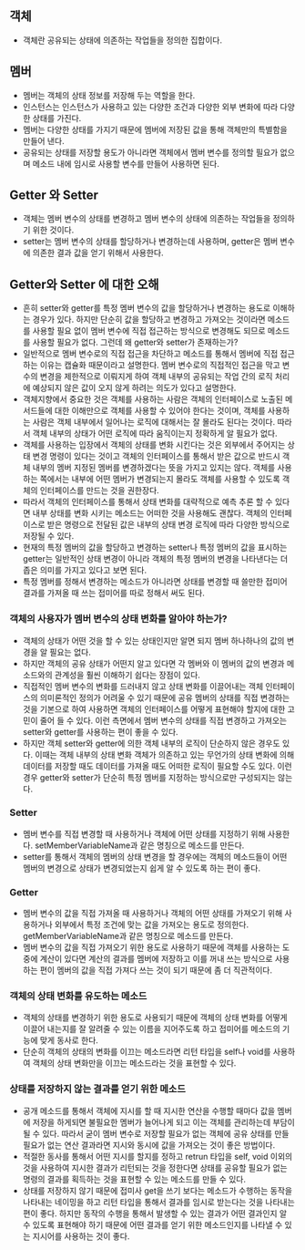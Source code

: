 ## 객체
- 객체란 공유되는 상태에 의존하는 작업들을 정의한 집합이다.

## 멤버
- 멤버는 객체의 상태 정보를 저장해 두는 역할을 한다.
- 인스턴스는 인스턴스가 사용하고 있는 다양한 조건과 다양한 외부 변화에 따라 다양한 상태를 가진다.
- 멤버는 다양한 상태를 가지기 때문에 멤버에 저장된 값을 통해 객체만의 특별함을 만들어 낸다.
- 공유되는 상태를 저장할 용도가 아니라면 객체에서 멤버 변수를 정의할 필요가 없으며 메소드 내에 임시로 사용할 변수를 만들어 사용하면 된다.

## Getter 와 Setter
- 객체는 멤버 변수의 상태를 변경하고 멤버 변수의 상태에 의존하는 작업들을 정의하기 위한 것이다.
- setter는 멤버 변수의 상태를 할당하거나 변경하는데 사용하며, getter은 멤버 변수에 의존한 결과 값을 얻기 위해서 사용한다.

## Getter와 Setter 에 대한 오해
- 흔히 setter와 getter를 특정 멤버 변수의 값을 할당하거나 변경하는 용도로 이해하는 경우가 있다. 하지만 단순히 값을 할당하고 변경하고 가져오는 것이라면 메소드를 사용할 필요 없이 멤버 변수에 직접 접근하는 방식으로 변경해도 되므로 메소드를 사용할 필요가 없다. 그런데 왜 getter와 setter가 존재하는가?
- 일반적으로 멤버 변수로의 직접 접근을 차단하고 메소드를 통해서 멤버에 직접 접근하는 이유는 캡슐화 때문이라고 설명한다. 멤버 변수로의 직접적인 접근을 막고 변수의 변경을 제한적으로 이뤄지게 하여 객체 내부의 공유되는 작업 간의 로직 처리에 예상되지 않은 값이 오지 않게 하려는 의도가 있다고 설명한다.
- 객체지향에서 중요한 것은 객체를 사용하는 사람은 객체의 인터페이스로 노출된 메서드들에 대한 이해만으로 객체를 사용할 수 있어야 한다는 것이며, 객체를 사용하는 사람은 객체 내부에서 일어나는 로직에 대해서는 잘 몰라도 된다는 것이다. 따라서 객체 내부의 상태가 어떤 로직에 따라 움직이는지 정확하게 알 필요가 없다.
- 객체를 사용하는 입장에서 객체의 상태를 변화 시킨다는 것은 외부에서 주어지는 상태 변경 명령이 있다는 것이고 객체의 인터페이스를 통해서 받은 값으로 반드시 객체 내부의 멤버 지정된 멤버를 변경하겠다는 뜻을 가지고 있지는 않다. 객체를 사용하는 쪽에서는 내부에 어떤 멤버가 변경되는지 몰라도 객체를 사용할 수 있도록 객체의 인터페이스를 만드는 것을 권한장다.
- 따라서 객체의 인터페이스를 통해서 상태 변화를 대략적으로 예측 추론 할 수 있다면 내부 상태를 변화 시키는 메소드는 어떠한 것을 사용해도 괜찮다. 객체의 인터페이스로 받은 명령으로 전달된 값은 내부의 상태 변경 로직에 따라 다양한 방식으로 저장될 수 있다.
- 현재의 특정 멤버의 값을 할당하고 변경하는 setter나 특정 멤버의 값을 표시하는 getter는 일반적인 상태 변경이 아니라 객체의 특정 멤버의 변경을 나타낸다는 더 좁은 의미를 가지고 있다고 보면 된다.
- 특정 멤버를 정해서 변경하는 메소드가 아니라면 상태를 변경할 때 쓸만한 접미어 결과를 가져올 때 쓰는 접미어를 따로 정해서 써도 된다.

### 객체의 사용자가 멤버 변수의 상태 변화를 알아야 하는가?
- 객체의 상태가 어떤 것을 할 수 있는 상태인지만 알면 되지 멤버 하나하나의 값의 변경을 알 필요는 없다.
- 하지만 객체의 공유 상태가 어떤지 알고 있다면 각 멤버와 이 멤버의 값의 변경과 메소드와의 관계성을 훨씬 이해하기 쉽다는 장점이 있다.
- 직접적인 멤버 변수의 변화를 드러내지 않고 상태 변화를 이끌어내는 객체 인터페이스의 의미론적인 정의가 어려울 수 있기 때문에 공유 멤버의 상태를 직접 변경하는 것을 기본으로 하여 사용하면 객체의 인터페이스를 어떻게 표현해야 할지에 대한 고민이 줄어 들 수 있다. 이런 측면에서 멤버 변수의 상태를 직접 변경하고 가져오는 setter와 getter를 사용하는 편이 좋을 수 있다.
- 하지만 객체 setter와 getter에 의한 객체 내부의 로직이 단순하지 않은 경우도 있다. 이때는 객체 내부의 상태 변화 객체가 의존하고 있는 무언가의 상태 변화에 의해 데이터를 저장할 때도 데이터를 가져올 때도 어떠한 로직이 필요할 수도 있다. 이런 경우 getter와 setter가 단순히 특정 멤버를 지정하는 방식으로만 구성되지는 않는다.

### Setter
- 멤버 변수를 직접 변경할 때 사용하거나 객체에 어떤 상태를 지정하기 위해 사용한다. setMemberVariableName과 같은 명칭으로 메소드를 만든다.
- setter를 통해서 객체의 멤버의 상태 변경을 할 경우에는 객체의 메소드들이 어떤 멤버의 변경으로 상태가 변경되었는지 쉽게 알 수 있도록 하는 편이 좋다.

### Getter
- 멤버 변수의 값을 직접 가져올 때 사용하거나 객체의 어떤 상태를 가져오기 위해 사용하거나 외부에서 특정 조건에 맞는 값을 가져오는 용도로 정의한다. getMemberVariableName과 같은 명칭으로 메소드를 만든다.
- 멤버 변수의 값을 직접 가져오기 위한 용도로 사용하기 때문에 객체를 사용하는 도중에 계산이 있다면 계산의 결과를 멤버에 저장하고 이를 꺼내 쓰는 방식으로 사용하는 편이 멤버의 값을 직접 가져다 쓰는 것이 되기 때문에 좀 더 직관적이다.

### 객체의 상태 변화를 유도하는 메소드
- 객체의 상태를 변경하기 위한 용도로 사용되기 때문에 객체의 상태 변화를 어떻게 이끌어 내는지를 잘 알려줄 수 있는 이름을 지어주도록 하고 접미어를 메소드의 기능에 맞게 동사로 한다.
- 단순히 객체의 상태의 변화를 이끄는 메소드라면 리턴 타입을 self나 void를 사용하여 객체의 상태 변화만을 이끄는 메소드라는 것을 표현할 수 있다.

### 상태를 저장하지 않는 결과를 얻기 위한 메소드
- 공개 메소드를 통해서 객체에 지시를 할 때 지시한 연산을 수행할 때마다 값을 멤버에 저장을 하게되면 불필요한 멤버가 늘어나게 되고 이는 객체를 관리하는데 부담이 될 수 있다. 따라서 굳이 멤버 변수로 저장할 필요가 없는 객체에 공유 상태를 만들 필요가 없는 연산 결과라면 지시와 동시에 값을 가져오는 것이 좋은 방법이다.
- 적절한 동사를 통해서 어떤 지시를 할지를 정하고 retrun 타입을 self, void 이외의 것을 사용하여 지시한 결과가 리턴되는 것을 정한다면 상태를 공유할 필요가 없는 명령의 결과를 획득하는 것을 표현할 수 있는 메소드를 만들 수 있다.
- 상태를 저장하지 않기 때문에 접미사 get을 쓰기 보다는 메소드가 수행하는 동작을 나타내는 네이밍을 하고 리턴 타입을 통해서 결과를 임시로 받는다는 것을 나타내는 편이 좋다. 하지만 동작의 수행을 통해서 발생할 수 있는 결과가 어떤 결과인지 알 수 있도록 표현해야 하기 때문에 어떤 결과를 얻기 위한 메소드인지를 나타낼 수 있는 지시어를 사용하는 것이 좋다.

